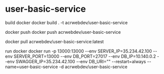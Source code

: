 # user-basic-service

build docker
docker build . -t acrwebdev/user-basic-service

docker push
docker push acrwebdev/user-basic-service

docker pull acrwebdev/user-basic-service:latest

run docker
docker run -p 13000:13000 --env SERVER_IP=35.234.42.100 --env SERVER_PORT=13000 --env DB_PORT=27017 --env DB_IP=10.140.0.2 --env SWAGGER_IP=35.234.42.100 --env DB_URI="" --restart=always --name=user-basic-service -d acrwebdev/user-basic-service
